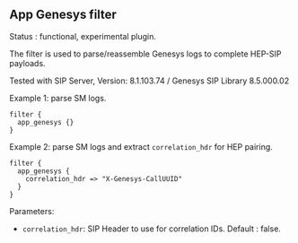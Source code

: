 App Genesys filter
---

Status : functional, experimental plugin.

The filter is used to parse/reassemble Genesys logs to complete HEP-SIP payloads.

Tested with SIP Server, Version: 8.1.103.74 / Genesys SIP Library 8.5.000.02


Example 1: parse SM logs.
````
filter {
  app_genesys {}
}
`````

Example 2: parse SM logs and extract ``correlation_hdr`` for HEP pairing.
````
filter {
  app_genesys {
    correlation_hdr => "X-Genesys-CallUUID"
  }
}
`````

Parameters:

* ``correlation_hdr``: SIP Header to use for correlation IDs. Default : false.
